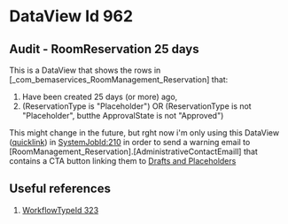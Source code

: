 # DataView Id 962
## Audit - RoomReservation 25 days
This is a DataView that shows the rows in [_com_bemaservices_RoomManagement_Reservation] that:
1. Have been created 25 days (or more) ago,
2. (ReservationType is "Placeholder") OR (ReservationType is not "Placeholder", butthe ApprovalState is not "Approved")

This might change in the future, but rght now i'm only using this DataView ([quicklink](https://rock.vrl.church/reporting/dataviews?DataViewId=962)) in [SystemJobId:210](https://rock.vrl.church/admin/system/jobs/210) in order to send a warning email to [RoomManagement_Reservation].[AdministrativeContactEmaill] that contains a CTA button linking them to [Drafts and Placeholders](https://rock.vrl.church/page/7109)

## Useful references
1. [WorkflowTypeId 323](../../WorkflowTypes/WorkflowTypeId_323/README.md)